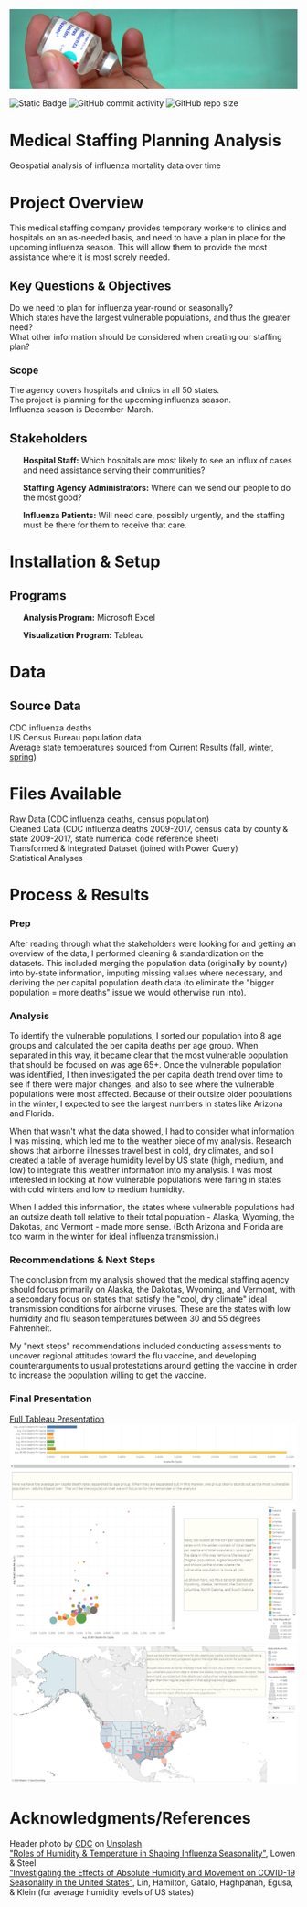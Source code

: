 ![Header](./assets/influenza_header.png)

![Static Badge](https://img.shields.io/badge/rows_of_data_analyzed-66%2C097-red?color=04738C)
![GitHub commit activity](https://img.shields.io/github/commit-activity/t/dee-wright/influenza-staffing-analysis?color=5BA698)
![GitHub repo size](https://img.shields.io/github/repo-size/dee-wright/influenza-staffing-analysis?color=60BFA4)


# Medical Staffing Planning Analysis
Geospatial analysis of influenza mortality data over time

# Project Overview
This medical staffing company provides temporary workers to clinics and hospitals on an as-needed basis, and need to have a plan in place for the upcoming influenza season. This will allow them to provide the most assistance where it is most sorely needed.   

## Key Questions & Objectives
Do we need to plan for influenza year-round or seasonally?     
Which states have the largest vulnerable populations, and thus the greater need?    
What other information should be considered when creating our staffing plan?    

### Scope  
The agency covers hospitals and clinics in all 50 states.     
The project is planning for the upcoming influenza season.    
Influenza season is December-March.

## Stakeholders
<ul><b>Hospital Staff:</b> Which hospitals are most likely to see an influx of cases and need assistance serving their communities?</ul> 
<ul><b>Staffing Agency Administrators:</b>  Where can we send our people to do the most good?</ul>
<ul><b>Influenza Patients:</b> Will need care, possibly urgently, and the staffing must be there for them to receive that care.</ul>

# Installation & Setup
## Programs
<ul><b>Analysis Program:</b> Microsoft Excel</ul>
<ul><b>Visualization Program:</b> Tableau </ul>

# Data
## Source Data
CDC influenza deaths        
US Census Bureau population data     
Average state temperatures sourced from Current Results ([fall](https://www.currentresults.com/Weather/US/average-state-temperatures-in-fall.php), [winter](https://www.currentresults.com/Weather/US/average-state-temperatures-in-winter.php), [spring](https://www.currentresults.com/Weather/US/average-state-temperatures-in-spring.php))

# Files Available
Raw Data (CDC influenza deaths, census population)       
Cleaned Data (CDC influenza deaths 2009-2017, census data by county & state 2009-2017, state numerical code reference sheet)      
Transformed & Integrated Dataset (joined with Power Query)      
Statistical Analyses   

# Process & Results
### Prep
After reading through what the stakeholders were looking for and getting an overview of the data, I performed cleaning & standardization on the datasets. This included merging the population data (originally by county) into by-state information, imputing missing values where necessary, and deriving the per capital population death data (to eliminate the "bigger population = more deaths" issue we would otherwise run into).  

### Analysis
To identify the vulnerable populations, I sorted our population into 8 age groups and calculated the per capita deaths per age group. When separated in this way, it became clear that the most vulnerable population that should be focused on was age 65+. Once the vulnerable population was identified, I then investigated the per capita death trend over time to see if there were major changes, and also to see where the vulnerable populations were most affected. Because of their outsize older populations in the winter, I expected to see the largest numbers in states like Arizona and Florida. 

When that wasn't what the data showed, I had to consider what information I was missing, which led me to the weather piece of my analysis. Research shows that airborne illnesses travel best in cold, dry climates, and so I created a table of average humidity level by US state (high, medium, and low) to integrate this weather information into my analysis. I was most interested in looking at how vulnerable populations were faring in states with cold winters and low to medium humidity.

When I added this information, the states where vulnerable populations had an outsize death toll relative to their total population - Alaska, Wyoming, the Dakotas, and Vermont - made more sense. (Both Arizona and Florida are too warm in the winter for ideal influenza transmission.) 

### Recommendations & Next Steps
The conclusion from my analysis showed that the medical staffing agency should focus primarily on Alaska, the Dakotas, Wyoming, and Vermont, with a secondary focus on states that satisfy the "cool, dry climate" ideal transmission conditions for airborne viruses. These are the states with low humidity and flu season temperatures between 30 and 55 degrees Fahrenheit.

My "next steps" recommendations included conducting assessments to uncover regional attitudes toward the flu vaccine, and developing counterarguments to usual protestations around getting the vaccine in order to increase the population willing to get the vaccine.  

### Final Presentation
[Full Tableau Presentation](https://public.tableau.com/app/profile/therightwright/viz/FinalFindings-FluSeason/FinalFindings-FluSeason)   
![Header](./assets/FluTableauPreview.jpg)     
![Header](./assets/FluTableauPreview2.jpg)
![Header](./assets/FluTableauPreview3.jpg)

# Acknowledgments/References
Header photo by [CDC](https://unsplash.com/@cdc?utm_content=creditCopyText&utm_medium=referral&utm_source=unsplash) on [Unsplash](https://unsplash.com/photos/person-holding-syringe-and-vial-_zFRhU7jqzc?utm_content=creditCopyText&utm_medium=referral&utm_source=unsplash)                
["Roles of Humidity & Temperature in Shaping Influenza Seasonality"](https://www.ncbi.nlm.nih.gov/pmc/articles/PMC4097773/), Lowen & Steel       
["Investigating the Effects of Absolute Humidity and Movement on COVID-19 Seasonality in the United States"](https://www.nature.com/articles/s41598-022-19898-8), Lin, Hamilton, Gatalo, Haghpanah, Egusa, & Klein (for average humidity levels of US states)
  
  
